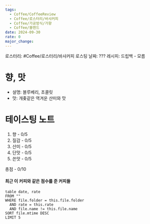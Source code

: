 ```yaml
---
tags:
  - Coffee/CoffeeReview
  - Coffee/로스터리/바샤커피
  - Coffee/가공방식/가향
  - Coffee/블렌드
date: 2024-09-30
rate: 0
major_change:
---
```

로스터리: #Coffee/로스터리/바샤커피 
로스팅 날짜: ???
레시피: 드립백 - 모름
# 향, 맛
- 설명: 블루베리, 초콜릿
- 맛: 개좆같은 역겨운 산미와 맛
# 테이스팅 노트
1. 향 - 0/5
2. 질감 - 0/5
3. 산미 - 0/5
4. 단맛 - 0/5
5. 쓴맛 - 0/5

총점 - 0/10

#### 최근 이 커피와 같은 점수를 준 커피들
```dataview
table date, rate
FROM ""
WHERE file.folder = this.file.folder
  AND rate = this.rate
  AND file.name != this.file.name
SORT file.mtime DESC
LIMIT 5
```
